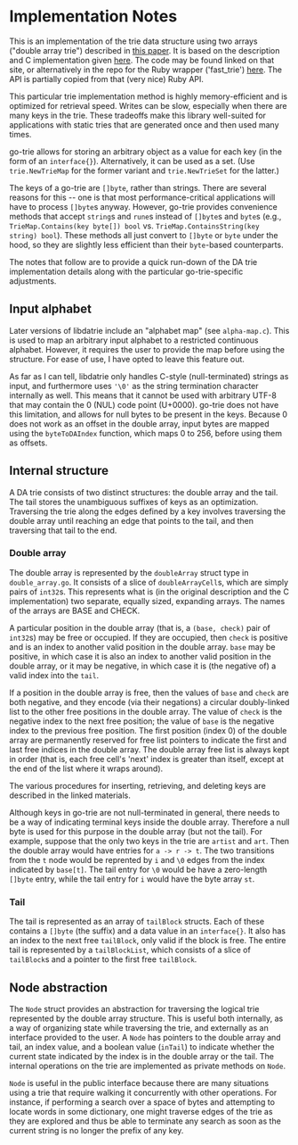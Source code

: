 # Implementation Notes

This is an implementation of the trie data structure using two arrays ("double array trie") described in [this
paper](http://sc.snu.ac.kr/~xuan/spe777ja.pdf). It is based on the description and C implementation given
[here](http://linux.thai.net/~thep/datrie/datrie.html). The code may be found linked on that site, or
alternatively in the repo for the Ruby wrapper ('fast_trie') [here](https://github.com/tyler/trie). The API is
partially copied from that (very nice) Ruby API.

This particular trie implementation method is highly memory-efficient and is optimized for retrieval speed.
Writes can be slow, especially when there are many keys in the trie. These tradeoffs make this library
well-suited for applications with static tries that are generated once and then used many times.

go-trie allows for storing an arbitrary object as a value for each key (in the form of an `interface{}`).
Alternatively, it can be used as a set. (Use `trie.NewTrieMap` for the former variant and `trie.NewTrieSet`
for the latter.)

The keys of a go-trie are `[]byte`, rather than strings. There are several reasons for this -- one is that
most performance-critical applications will have to process `[]byte`s anyway. However, go-trie provides
convenience methods that accept `string`s and `rune`s instead of `[]byte`s and `byte`s (e.g.,
`TrieMap.Contains(key byte[]) bool` vs. `TrieMap.ContainsString(key string) bool`). These methods all just
convert to `[]byte` or `byte` under the hood, so they are slightly less efficient than their `byte`-based
counterparts.

The notes that follow are to provide a quick run-down of the DA trie implementation details along with the
particular go-trie-specific adjustments.

## Input alphabet

Later versions of libdatrie include an "alphabet map" (see `alpha-map.c`). This is used to map an arbitrary
input alphabet to a restricted continuous alphabet. However, it requires the user to provide the map before
using the structure. For ease of use, I have opted to leave this feature out.

As far as I can tell, libdatrie only handles C-style (null-terminated) strings as input, and furthermore uses
`'\0'` as the string termination character internally as well. This means that it cannot be used with
arbitrary UTF-8 that may contain the 0 (NUL) code point (U+0000). go-trie does not have this limitation, and
allows for null bytes to be present in the keys. Because 0 does not work as an offset in the double array,
input bytes are mapped using the `byteToDAIndex` function, which maps 0 to 256, before using them as offsets.

## Internal structure

A DA trie consists of two distinct structures: the double array and the tail. The tail stores the unambiguous
suffixes of keys as an optimization. Traversing the trie along the edges defined by a key involves traversing
the double array until reaching an edge that points to the tail, and then traversing that tail to the end.

### Double array

The double array is represented by the `doubleArray` struct type in `double_array.go`. It consists of a slice
of `doubleArrayCell`s, which are simply pairs of `int32`s. This represents what is (in the original
description and the C implementation) two separate, equally sized, expanding arrays. The names of the arrays
are BASE and CHECK.

A particular position in the double array (that is, a `(base, check)` pair of `int32`s) may be free or
occupied. If they are occupied, then `check` is positive and is an index to another valid position in the
double array. `base` may be positive, in which case it is also an index to another valid position in the
double array, or it may be negative, in which case it is (the negative of) a valid index into the `tail`.

If a position in the double array is free, then the values of `base` and `check` are both negative, and they
encode (via their negations) a circular doubly-linked list to the other free positions in the double array.
The value of `check` is the negative index to the next free position; the value of `base` is the negative
index to the previous free position. The first position (index 0) of the double array are permanently reserved
for free list pointers to indicate the first and last free indices in the double array. The double array free
list is always kept in order (that is, each free cell's 'next' index is greater than itself, except at the end
of the list where it wraps around).

The various procedures for inserting, retrieving, and deleting keys are described in the linked materials.

Although keys in go-trie are not null-terminated in general, there needs to be a way of indicating terminal
keys inside the double array. Therefore a null byte is used for this purpose in the double array (but not the
tail). For example, suppose that the only two keys in the trie are `artist` and `art`. Then the double array
would have entries for `a -> r -> t`. The two transitions from the `t` node would be reprented by `i` and `\0`
edges from the index indicated by `base[t]`. The tail entry for `\0` would be have a zero-length `[]byte`
entry, while the tail entry for `i` would have the byte array `st`.

### Tail

The tail is represented as an array of `tailBlock` structs. Each of these contains a `[]byte` (the suffix) and
a data value in an `interface{}`. It also has an index to the next free `tailBlock`, only valid if the block
is free. The entire tail is represented by a `tailBlockList`, which consists of a slice of `tailBlock`s and a
pointer to the first free `tailBlock`.

## Node abstraction

The `Node` struct provides an abstraction for traversing the logical trie represented by the double array
structure. This is useful both internally, as a way of organizing state while traversing the trie, and
externally as an interface provided to the user. A `Node` has pointers to the double array and tail, an index
value, and a boolean value (`inTail`) to indicate whether the current state indicated by the index is in the
double array or the tail. The internal operations on the trie are implemented as private methods on `Node`.

`Node` is useful in the public interface because there are many situations using a trie that require walking
it concurrently with other operations. For instance, if performing a search over a space of bytes and
attempting to locate words in some dictionary, one might traverse edges of the trie as they are explored and
thus be able to terminate any search as soon as the current string is no longer the prefix of any key.
